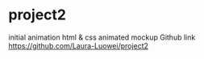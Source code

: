 # project2
initial animation html & css animated mockup
Github link https://github.com/Laura-Luowei/project2
